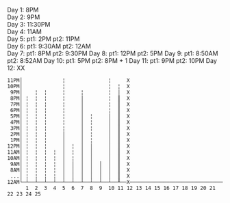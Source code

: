 Day  1: 8PM  
Day  2: 9PM  
Day  3: 11:30PM  
Day  4: 11AM  
Day  5: pt1:    2PM pt2:   11PM  
Day  6: pt1: 9:30AM pt2:   12AM  
Day  7: pt1:    8PM pt2: 9:30PM
Day  8: pt1:   12PM pt2:    5PM
Day  9: pt1: 8:50AM pt2: 8:52AM
Day 10: pt1:    5PM pt2:    8PM + 1
Day 11: pt1:    9PM pt2:   10PM
Day 12: XX



```
11PM│             ¦              ¦     X                                        
10PM│             ¦              ¦  ¦  X                                        
 9PM│    ¦  ¦     ¦     ¦        ¦  │  X                                        
 8PM│ ¦  ¦  ¦     ¦     │        ¦  ║  X                                        
 7PM│ ¦  ¦  ¦     ¦     │        ¦  ║  X                                        
 6PM│ ¦  ¦  ¦     ¦     │        ¦  ║  X                                        
 5PM│ ¦  ¦  ¦     ¦     │  ¦     │  ║  X                                        
 4PM│ ¦  ¦  ¦     ¦     │  ¦     │  ║  X                                        
 3PM│ ¦  ¦  ¦     ¦     │  ¦     │  ║  X                                        
 2PM│ ¦  ¦  ¦     │     │  ¦     │  ║  X                                        
 1PM│ ¦  ¦  ¦     │     │  ¦     │  ║  X                                        
12PM│ ¦  ¦  ¦     │  ¦  │  │     │  ║  X                                        
11AM│ ¦  ¦  ¦  ¦  │  ¦  │  │     │  ║  X                                        
10AM│ ¦  ¦  ¦  ¦  │  ¦  │  │     │  ║  X                                        
 9AM│ ¦  ¦  ¦  ¦  │  │  │  │  │  │  ║  X                                        
 8AM│ ¦  ¦  ¦  ¦  │  │  │  │  │  │  ║  X                                        
 ...│ ¦  ¦  ¦  ¦  │  │  │  │  │  │  ║  X                                        
12AM└─┴──┴──┴──┴──┴──┴──┴──┴──┴──┴──╨──X─────────────────────────────────────────
      1  2  3  4  5  6  7  8  9  10 11 12 13 14 15 16 17 18 19 20 21 22 23 24 25
```
